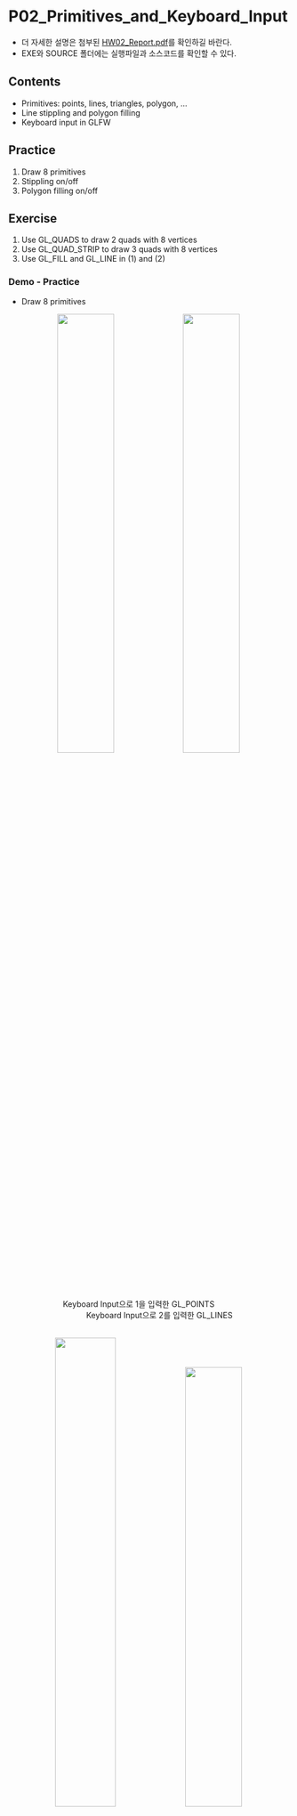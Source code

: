 # P02_Primitives_and_Keyboard_Input
- 더 자세한 설명은 첨부된 [HW02_Report.pdf](./HW02_Report.pdf)를 확인하길 바란다. 
- EXE와 SOURCE 폴더에는 실행파일과 소스코드를 확인할 수 있다.
## Contents
- Primitives: points, lines, triangles, polygon, …
- Line stippling and polygon filling
- Keyboard input in GLFW
## Practice
1. Draw 8 primitives
2. Stippling on/off
3. Polygon filling on/off
## Exercise
1. Use GL_QUADS to draw 2 quads with 8 vertices
2. Use GL_QUAD_STRIP to draw 3 quads with 8 vertices
3. Use GL_FILL and GL_LINE in (1) and (2)

### Demo - Practice
- Draw 8 primitives
<p align="center"><img width='45%' src="../img/P02_1.png"/><img width='45%' src="../img/P02_2.png"/></p>
　　　　　　　Keyboard Input으로 1을 입력한 GL_POINTS 　　　　　　　　　　Keyboard Input으로 2를 입력한 GL_LINES
<br><br>
<p align="center"><img width='46.5%' src="../img/P02_4.png"/><img width='45%' src="../img/P02_6.png"/></p>
　　　　　　　Keyboard Input으로 3을 입력한 GL_LINE_STRIP 　　　　　　　　Keyboard Input으로 4를 입력한 GL_LINE_LOOP
<br><br>
<p align="center"><img width='46%' src="../img/P02_8.png"/><img width='45%' src="../img/P02_11.png"/></p>
　　　　　　　Keyboard Input으로 5을 입력한 GL_TRIANGLES　　　　　　　　　Keyboard Input으로 6를 입력한 GL_TRIANGLES_STRIP
<br><br>
<p align="center"><img width='45%' src="../img/P02_14.png"/><img width='45.6%' src="../img/P02_17.png"/></p>
　　　　　　　Keyboard Input으로 7을 입력한 GL_TRIANGLES_FAN　　　　　　　Keyboard Input으로 8를 입력한 GL_POLYGON
<br><br>

- Stippling on/off
<p align="center"><img width='45%' src="../img/P02_3.png"/><img width='47.5%' src="../img/P02_5.png"/></p>
　　　　　　　　　　　GL_LINES (stippling on) 　　　　　　　　　　　　　　　　　GL_LINE_STRIP (stippling on)
<br><br>
<p align="center"><img width='47.4%' src="../img/P02_7.png"/><img width='45%' src="../img/P02_9.png"/></p>
　　　　　　　　　　　GL_LINE_LOOP (stippling on) 　　　　　　　　　　　　　　　GL_TRIANGLES (stippling on)
<br><br>
<p align="center"><img width='47%' src="../img/P02_12.png"/><img width='45%' src="../img/P02_15.png"/></p>
　　　　　　　　　　　GL_TRIANGLES_STRIP (stippling on) 　　　　　　　　　　　　GL_TRIANGLES_FAN (stippling on)
<br><br>
<p align="center"><img width='60%' src="../img/P02_18.png"/></p>
　　　　　　　　　　　　　　　　　　　　　　　　　　GL_POLYGON (stippling on)
<br><br>
이전 Draw 8 primitives에서는 모든 primitives를 stippling off하여 그렸고, 위 Stippling on/off에서는 모든 primitives를 stippling on하여 그렸다.
그리고 GL_POINTS는 stippling을 on/off 하여도 같은 결과이므로 생략하였다.  
<br><br>

- Polygon filling on/off
<p align="center"><img width='45%' src="../img/P02_10.png"/><img width='46.8%' src="../img/P02_13.png"/></p>
　　　　　　　　　　　GL_TRIANGLES (filling on) 　　　　　　　　　　　　　　　　GL_TRIANGLES_STRIP (filling on)
<br><br>
<p align="center"><img width='45%' src="../img/P02_16.png"/><img width='47.6%' src="../img/P02_19.png"/></p>
　　　　　　　　　　　GL_TRIANGLES_FAN (filling on) 　　　　　　　　　　　　　　GL_POLYGON (filling on)
<br><br>

### Demo - Exercise
- Use GL_QUADS to draw 2 quads with 8 vertices
<p align="center"><img width='80%' src="../img/P02_20.png"/></p>
　　　　　　　　　　　　　　　GL_QUADS를 사용하여 8개의 vertices로 그린 2개의 사각형 (GL_LINE state)
<br><br>

- Use GL_QUAD_STRIP to draw 3 quads with 8 vertices
<p align="center"><img width='80%' src="../img/P02_22.png"/></p>
　　　　　　　　　　　　　　GL_QUAD_STRIP를 사용하여 8개의 vertices로 그린 2개의 사각형 (GL_LINE state)
<br><br>

- Use GL_FILL and GL_LINE in (1) and (2)
<p align="center"><img width='80%' src="../img/P02_21.png"/></p>
　　　　　　　　　　　　　　　GL_QUADS를 사용하여 8개의 vertices로 그린 2개의 사각형 (GL_FILL state)
<br><br>
<p align="center"><img width='80%' src="../img/P02_23.png"/></p>
　　　　　　　　　　　　　　GL_QUAD_STRIP를 사용하여 8개의 vertices로 그린 2개의 사각형 (GL_FILL state)
<br><br><br>

위와 같은 과정을 통해서 GL_QUADS를 쓰는 것보다 GL_QUAD_STRIP을 쓰는 것이 똑같은 8개의 vertices를 사용하더라도 더 많은 사각형을 만들어냄을 알 수 있었다. 
<p align="center"><img width='80%' src="../img/P02_24.png"/></p>  
※ 여기서 주의할 점은 아래 나온 그림과 같이 GL_QUADS는 CCW를 따르기 때문에 회전하도록 vertex를 부여하면 되지만 GL_QUAD_STRIP의 경우에는 zigzag 패턴으로 vertex를 부여해야 함으로 같은 순서로 vertex를 주어서는 똑같은 그림을 얻을 수 없다.  

출처 : https://www.3dgep.com/wp-content/uploads/2011/02/OpenGL-Primitives.png
